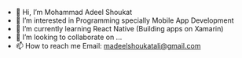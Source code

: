 - 👋 Hi, I’m Mohammad Adeel Shoukat
- 👀 I’m interested in Programming specially Mobile App Development
- 🌱 I’m currently learning React Native (Building apps on Xamarin)
- 💞️ I’m looking to collaborate on ...
- 📫 How to reach me Email: madeelshoukatali@gmail.com

<!---
Adeel984/Adeel984 is a ✨ special ✨ repository because its `README.md` (this file) appears on your GitHub profile.
You can click the Preview link to take a look at your changes.
--->
